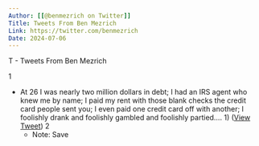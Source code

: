 ```yaml
---
Author: [[@benmezrich on Twitter]]
Title: Tweets From Ben Mezrich
Link: https://twitter.com/benmezrich
Date: 2024-07-06
---
```

T - Tweets From Ben Mezrich

1
- At 26 I was nearly two million dollars in debt; I had an IRS agent who knew me by name; I paid my rent with those blank checks the credit card people sent you; I even paid one credit card off with another; I foolishly drank and foolishly gambled and foolishly partied…. 1) ([View Tweet](https://twitter.com/benmezrich/status/1525566655451082756))
2
    - Note: Save
